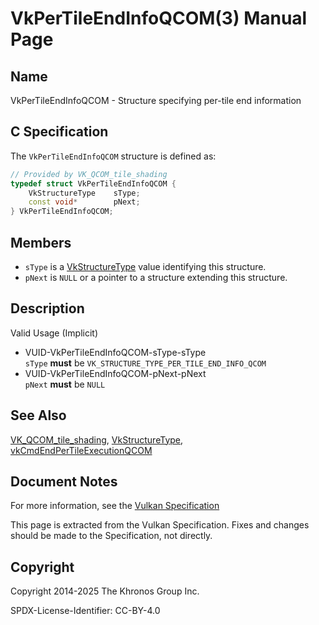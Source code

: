 # VkPerTileEndInfoQCOM(3) Manual Page

## Name

VkPerTileEndInfoQCOM - Structure specifying per-tile end information



## [](#_c_specification)C Specification

The `VkPerTileEndInfoQCOM` structure is defined as:

```c++
// Provided by VK_QCOM_tile_shading
typedef struct VkPerTileEndInfoQCOM {
    VkStructureType    sType;
    const void*        pNext;
} VkPerTileEndInfoQCOM;
```

## [](#_members)Members

- `sType` is a [VkStructureType](https://registry.khronos.org/vulkan/specs/latest/man/html/VkStructureType.html) value identifying this structure.
- `pNext` is `NULL` or a pointer to a structure extending this structure.

## [](#_description)Description

Valid Usage (Implicit)

- [](#VUID-VkPerTileEndInfoQCOM-sType-sType)VUID-VkPerTileEndInfoQCOM-sType-sType  
  `sType` **must** be `VK_STRUCTURE_TYPE_PER_TILE_END_INFO_QCOM`
- [](#VUID-VkPerTileEndInfoQCOM-pNext-pNext)VUID-VkPerTileEndInfoQCOM-pNext-pNext  
  `pNext` **must** be `NULL`

## [](#_see_also)See Also

[VK\_QCOM\_tile\_shading](https://registry.khronos.org/vulkan/specs/latest/man/html/VK_QCOM_tile_shading.html), [VkStructureType](https://registry.khronos.org/vulkan/specs/latest/man/html/VkStructureType.html), [vkCmdEndPerTileExecutionQCOM](https://registry.khronos.org/vulkan/specs/latest/man/html/vkCmdEndPerTileExecutionQCOM.html)

## [](#_document_notes)Document Notes

For more information, see the [Vulkan Specification](https://registry.khronos.org/vulkan/specs/latest/html/vkspec.html#VkPerTileEndInfoQCOM)

This page is extracted from the Vulkan Specification. Fixes and changes should be made to the Specification, not directly.

## [](#_copyright)Copyright

Copyright 2014-2025 The Khronos Group Inc.

SPDX-License-Identifier: CC-BY-4.0